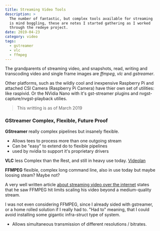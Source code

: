 ```yaml
---
title: Streaming Video Tools
description: >
  The number of fantastic, but complex tools available for streaming
  is mind boggling, these are notes I started gathering as I worked
  through the redeye project.
date: 2019-04-23
category: video
tags:
  - gstreamer
  - vlc
  - ffmpeg
---
```


The grandparents of streaming video, and snapshots, read, writing
and transcoding video and single frame images are _ffmpeg_, _vlc_ and
_gstreamer_. 

Other platforms, such as the wildly cool and inexpensive Raspberry Pi
and attached CSI Camera (Raspberry Pi Camera) have thier own set of
utilities: like raspivid.  Or the NVidia Nano with it's gst-streamer
plugins and nvgst-capture/nvgst-playback utilies. 

> This writting is as of March 2019

### GStreamer Complex, Flexible, Future Proof

**GStreamer** really complex pipelines but insanely flexible.

- Allows tees to process more than one outgoing stream
- Can be "easy" to extend do to flexible pipelines
- used by nvidia to support it's proprietary drivers

**VLC** less Complex than the Rest, and still in heavy use today.
[Videolan](http://videolan.org) 
  
**FFMPEG** flexible, complex long command line, also in use today but
maybe loosing steam?  Maybe not?

A very well written article [about streaming video over the
internet](https://isrv.pw/html5-live-streaming-with-mpeg-dash) states
that he saw FFMPEG hit limits scaling his video beyond a
medium-quality stream.

I was not even considering FFMPEG, since I already sided with
gstreamer, or a home rolled solution if I really had to.  "Had to"
meaning, that I could avoid installing some gigantic infra-struct type
of system.

- Allows simultaneous transmission of different resolutions / bitrates.

